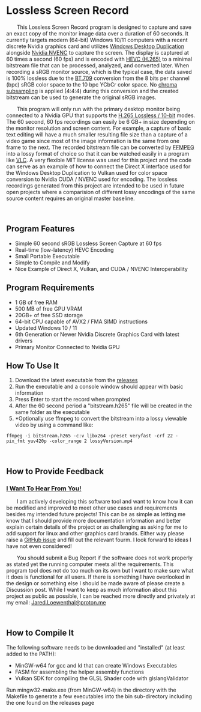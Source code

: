 # Lossless Screen Record
&emsp;&emsp;This Lossless Screen Record program is designed to capture and save an exact copy of the monitor image data over a duration of 60 seconds. It currently targets modern (64-bit) Windows 10/11 computers with a recent discrete Nvidia graphics card and utilizes [Windows Desktop Duplication](https://learn.microsoft.com/en-us/windows/win32/direct3ddxgi/desktop-dup-api) alongside [Nvidia NVENC](https://developer.nvidia.com/video-codec-sdk) to capture the screen. The display is captured at 60 times a second (60 fps) and is encoded with [HEVC (H.265)](https://en.wikipedia.org/wiki/High_Efficiency_Video_Coding) to a minimal bitstream file that can be processed, analyzed, and converted later. When recording a sRGB monitor source, which is the typical case, the data saved is 100% lossless due to the [BT.709](https://en.wikipedia.org/wiki/YCbCr#ITU-R_BT.709_conversion) conversion from the 8 bits per channel (bpc) sRGB color space to the 10 bpc YCbCr color space. No [chroma subsampling](https://en.wikipedia.org/wiki/Chroma_subsampling) is applied (4:4:4) during this conversion and the created bitstream can be used to generate the original sRGB images.

&emsp;&emsp;This program will only run with the primary desktop monitor being connected to a Nvidia GPU that supports the [H.265 Lossless / 10-bit](https://developer.nvidia.com/video-encode-and-decode-gpu-support-matrix-new) modes. The 60 second, 60 fps recordings can easily be 6 GB+ in size depending on the monitor resolution and screen content. For example, a capture of basic text editing will have a much smaller resulting file size than a capture of a video game since most of the image information is the same from one frame to the next. The recorded bitstream file can be converted by [FFMPEG](https://ffmpeg.org/) into a lossy format of choice so that it can be watched easily in a program like [VLC](https://www.videolan.org/vlc/). A very flexible MIT license was used for this project and the code can serve as an example of how to connect the Direct X interface used for the Windows Desktop Duplication to Vulkan used for color space conversion to Nvidia CUDA / NVENC used for encoding. The lossless recordings generated from this project are intended to be used in future open projects where a comparision of different lossy encodings of the same source content requires an original master baseline.
  
&nbsp;

## Program Features
* Simple 60 second sRGB Lossless Screen Capture at 60 fps
* Real-time (low-latency) HEVC Encoding
* Small Portable Executable
* Simple to Compile and Modify
* Nice Example of Direct X, Vulkan, and CUDA / NVENC Interoperability
  
## Program Requirements
* 1 GB of free RAM
* 500 MB of free GPU VRAM
* 20GB+ of free SSD storage 
* 64-bit CPU capable of AVX2 / FMA SIMD instructions
* Updated Windows 10 / 11
* 6th Generation or Newer Nvidia Discrete Graphics Card with latest drivers
* Primary Monitor Connected to Nvidia GPU

## How To Use It
1. Download the latest executable from the [releases](https://github.com/MediaEnhanced/LosslessScreenRecord/releases)
2. Run the executable and a console window should appear with basic information
3. Press Enter to start the record when prompted
4. After the 60 second period a "bitstream.h265" file will be created in the same folder as the executable
5. *Optionally use ffmpeg to convert the bitstream into a lossy viewable video by using a command like:

 ```ffmpeg -i bitstream.h265 -c:v libx264 -preset veryfast -crf 22 -pix_fmt yuv420p -color_range 2 lossyVersion.mp4```

&nbsp;

## How to Provide Feedback
### [I Want To Hear From You!](https://github.com/MediaEnhanced/LosslessScreenRecord/issues)
&emsp;&emsp;I am actively developing this software tool and want to know how it can be modified and improved to meet other use cases and requirements besides my intended future projects! This can be as simple as letting me know that I should provide more documentation information and better explain certain details of the project or as challenging as asking for me to add support for linux and other graphics card brands. Either way please raise a [GitHub issue](https://github.com/MediaEnhanced/LosslessScreenRecord/issues/new/choose) and fill out the relevant fourm. I look forward to ideas I have not even considered!  

&emsp;&emsp;You should submit a Bug Report if the software does not work properly as stated yet the running computer meets all the requirements. This program tool does not do too much on its own but I want to make sure what it does is functional for all users. If there is something I have overlooked in the design or something else I should be made aware of please create a Discussion post. While I want to keep as much information about this project as public as possible, I can be reached more directly and privately at my email: Jared.Loewenthal@proton.me

&nbsp;

## How to Compile It
The following software needs to be downloaded and "installed" (at least added to the PATH):
* MinGW-w64 for gcc and ld that can create Windows Executables
* FASM for assembling the helper assembly functions
* Vulkan SDK for compiling the GLSL Shader code with glslangValidator

Run mingw32-make.exe (from MinGW-w64) in the directory with the Makefile to generate a few executables into the bin sub-directory including the one found on the releases page

